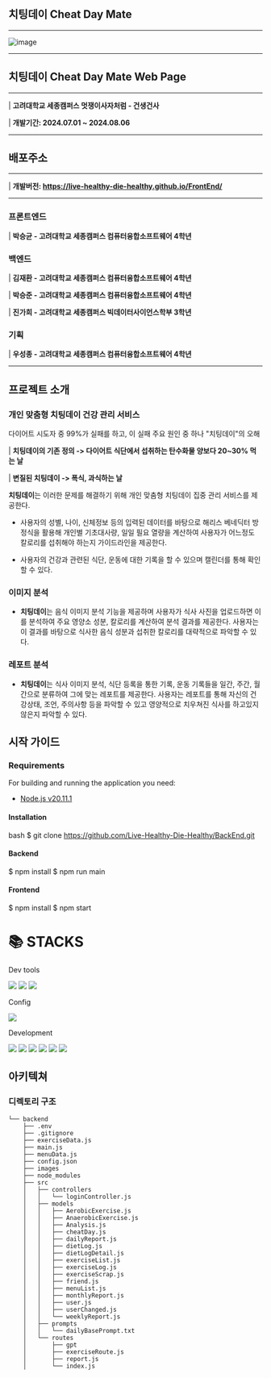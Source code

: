 ## 치팅데이 Cheat Day Mate

-----------------------------

![image](https://github.com/user-attachments/assets/c0c3e1cd-d1d0-4ef3-bb47-531be17c3a02)

----------------------------

## 치팅데이 Cheat Day Mate Web Page

-----------------------------
| **고려대학교 세종캠퍼스 멋쟁이사자처럼 - 건생건사**

| **개발기간: 2024.07.01 ~ 2024.08.06**

------------------------------

## 배포주소

-------------------------------

| **개발버전: https://live-healthy-die-healthy.github.io/FrontEnd/**

--------------------------

### 프론트엔드

| **박승균 - 고려대학교 세종캠퍼스 컴퓨터융합소프트웨어 4학년**

### 백엔드

| **김재환 - 고려대학교 세종캠퍼스 컴퓨터융합소프트웨어 4학년**

| **박승준 - 고려대학교 세종캠퍼스 컴퓨터융합소프트웨어 4학년**

| **진가희 - 고려대학교 세종캠퍼스 빅데이터사이언스학부 3학년**

### 기획

| **우성종 - 고려대학교 세종캠퍼스 컴퓨터융합소프트웨어 4학년**

----------------------------------

## 프로젝트 소개

### 개인 맞춤형 치팅데이 건강 관리 서비스

다이어트 시도자 중 99%가 실패를 하고, 이 실패 주요 원인 중 하나 "치팅데이"의 오해

| **치팅데이의 기존 정의 -> 다이어트 식단에서 섭취하는 탄수화물 양보다 20~30% 먹는 날**

| **변질된 치팅데이 -> 폭식, 과식하는 날**

**치팅데이**는 이러한 문제를 해결하기 위해 개인 맞춤형 치팅데이 집중 관리 서비스를 제공한다.

- 사용자의 성별, 나이, 신체정보 등의 입력된 데이터를 바탕으로 해리스 베네딕터 방정식을 활용해 개인별 기초대사량, 일일 필요 열량을 계산하여 사용자가 어느정도 칼로리를 섭취해야 하는지 가이드라인을 제공한다.

- 사용자의 건강과 관련된 식단, 운동에 대한 기록을 할 수 있으며 캘린더를 통해 확인할 수 있다.

### 이미지 분석

- **치팅데이**는 음식 이미지 분석 기능을 제공하며 사용자가 식사 사진을 업로드하면 이를 분석하여 주요 영양소 성분, 칼로리를 계산하여 분석 결과를 제공한다. 사용자는 이 결과를 바탕으로 식사한 음식 성분과 섭취한 칼로리를 대략적으로 파악할 수 있다.

### 레포트 분석

- **치팅데이**는 식사 이미지 분석, 식단 등록을 통한 기록, 운동 기록들을 일간, 주간, 월간으로 분류하여 그에 맞는 레포트를 제공한다. 사용자는 레포트를 통해 자신의 건강상태, 조언, 주의사항 등을 파악할 수 있고 영양적으로 치우쳐진 식사를 하고있지 않은지 파악할 수 있다.



## 시작 가이드
### Requirements
For building and running the application you need:
- [Node.js v20.11.1](https://nodejs.org/en/blog/release/v20.11.1)

#### Installation
 bash
$ git clone https://github.com/Live-Healthy-Die-Healthy/BackEnd.git
#### Backend

$ npm install
$ npm run main
#### Frontend

$ npm install
$ npm start

<div align=left><h1>📚 STACKS</h1></div>

Dev tools
<div align=left> 
  <img src="https://img.shields.io/badge/visual studio code-339AF0?style=for-the-badge&logo=visual studio code&logoColor=white">
  <img src="https://img.shields.io/badge/github-181717?style=for-the-badge&logo=github&logoColor=white">
  <img src="https://img.shields.io/badge/git-F05032?style=for-the-badge&logo=git&logoColor=white">
  <br>
</div>

Config
<div align=left>
  <img src="https://img.shields.io/badge/NPM-%23CB3837.svg?style=for-the-badge&logo=npm&logoColor=white">
</div>

Development
<div align=left>
  <img src="https://img.shields.io/badge/javascript-F7DF1E?style=for-the-badge&logo=javascript&logoColor=black"> 
  <img src="https://img.shields.io/badge/react-61DAFB?style=for-the-badge&logo=react&logoColor=black"> 
  <img src="https://img.shields.io/badge/threejs-black?style=for-the-badge&logo=three.js&logoColor=white">
  <img src="https://img.shields.io/badge/node.js-339933?style=for-the-badge&logo=Node.js&logoColor=white">
  <img src="https://img.shields.io/badge/express-000000?style=for-the-badge&logo=express&logoColor=white">
  <img src="https://img.shields.io/badge/mariaDB-003545?style=for-the-badge&logo=mariaDB&logoColor=white"> 
</div>

## 아키텍쳐

### 디렉토리 구조
```
└── backend
    ├── .env
    ├── .gitignore
    ├── exerciseData.js
    ├── main.js
    ├── menuData.js
    ├── config.json
    ├── images
    ├── node_modules
    ├── src
    │   ├── controllers
    │   │   └── loginController.js
    │   ├── models
    │   │   ├── AerobicExercise.js
    │   │   ├── AnaerobicExercise.js
    │   │   ├── Analysis.js
    │   │   ├── cheatDay.js
    │   │   ├── dailyReport.js
    │   │   ├── dietLog.js
    │   │   ├── dietLogDetail.js
    │   │   ├── exerciseList.js
    │   │   ├── exerciseLog.js
    │   │   ├── exerciseScrap.js
    │   │   ├── friend.js
    │   │   ├── menuList.js
    │   │   ├── monthlyReport.js
    │   │   ├── user.js
    │   │   ├── userChanged.js
    │   │   └── weeklyReport.js
    │   ├── prompts
    │   │   └── dailyBasePrompt.txt
    │   └── routes
    │       ├── gpt
    │       ├── exerciseRoute.js
    │       ├── report.js
    │       └── index.js
```



